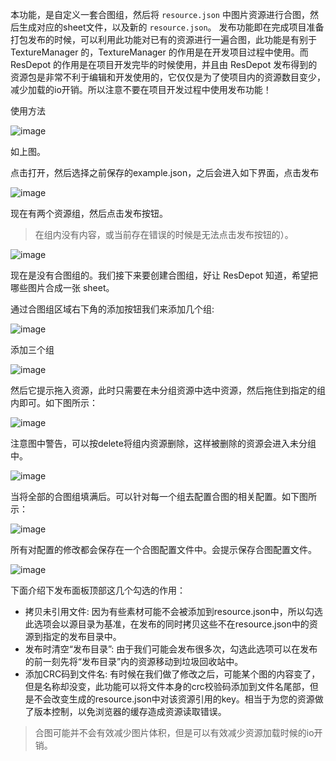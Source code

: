 
本功能，是自定义一套合图组，然后将 `resource.json` 中图片资源进行合图，然后生成对应的sheet文件，以及新的 `resource.json`。
发布功能即在完成项目准备打包发布的时候，可以利用此功能对已有的资源进行一遍合图，此功能是有别于TextureManager 的，TextureManager 的作用是在开发项目过程中使用。而 ResDepot 的作用是在项目开发完毕的时候使用，并且由 ResDepot 发布得到的资源包是非常不利于编辑和开发使用的，它仅仅是为了使项目内的资源数目变少，减少加载的io开销。所以注意不要在项目开发过程中使用发布功能！

使用方法

![image](19.PNG)

如上图。

点击打开，然后选择之前保存的example.json，之后会进入如下界面，点击发布

![image](20.png)

现在有两个资源组，然后点击发布按钮。

> 在组内没有内容，或当前存在错误的时候是无法点击发布按钮的）。

![image](21.PNG)

现在是没有合图组的。我们接下来要创建合图组，好让 ResDepot 知道，希望把哪些图片合成一张 sheet。

通过合图组区域右下角的添加按钮我们来添加几个组:

![image](22.png)

添加三个组

![image](23.PNG)

然后它提示拖入资源，此时只需要在未分组资源中选中资源，然后拖住到指定的组内即可。如下图所示：

![image](24.PNG)

注意图中警告，可以按delete将组内资源删除，这样被删除的资源会进入未分组中。

![image](25.PNG)

当将全部的合图组填满后。可以针对每一个组去配置合图的相关配置。如下图所示：

![image](26.PNG)

所有对配置的修改都会保存在一个合图配置文件中。会提示保存合图配置文件。

![image](27.PNG)

下面介绍下发布面板顶部这几个勾选的作用：

* 拷贝未引用文件: 因为有些素材可能不会被添加到resource.json中，所以勾选此选项会以源目录为基准，在发布的同时拷贝这些不在resource.json中的资源到指定的发布目录中。
* 发布时清空“发布目录”: 由于我们可能会发布很多次，勾选此选项可以在发布的前一刻先将“发布目录”内的资源移动到垃圾回收站中。
* 添加CRC码到文件名: 有时候在我们做了修改之后，可能某个图的内容变了，但是名称却没变，此功能可以将文件本身的crc校验码添加到文件名尾部，但是不会改变生成的resource.json中对该资源引用的key。相当于为您的资源做了版本控制，以免浏览器的缓存造成资源读取错误。


> 合图可能并不会有效减少图片体积，但是可以有效减少资源加载时候的io开销。